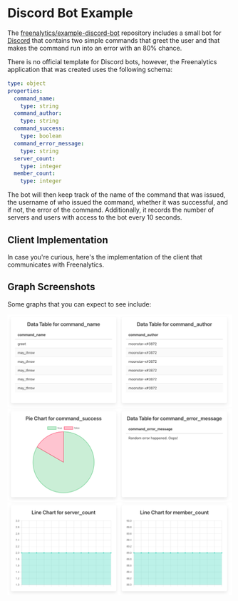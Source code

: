 # Discord Bot Example

The [freenalytics/example-discord-bot](https://github.com/freenalytics/example-discord-bot) repository includes a small bot for [Discord](https://discord.com/) that contains
two simple commands that greet the user and that makes the command run into an error with an 80% chance.

There is no official template for Discord bots, however, the Freenalytics application that was created uses the following schema:

```yaml
type: object
properties:
  command_name:
    type: string
  command_author:
    type: string
  command_success:
    type: boolean
  command_error_message:
    type: string
  server_count:
    type: integer
  member_count:
    type: integer
```

The bot will then keep track of the name of the command that was issued, the username of who issued the command, whether it was successful,
and if not, the error of the command. Additionally, it records the number of servers and users with access to the bot every 10 seconds.

## Client Implementation

In case you're curious, here's the implementation of the client that communicates with Freenalytics.

<script src="https://emgithub.com/embed.js?target=https%3A%2F%2Fgithub.com%2Ffreenalytics%2Fexample-discord-bot%2Fblob%2Fmaster%2Fsrc%2Fthird-party%2Ffreenalytics%2FFreenalyticsClient.js&style=github-gist&showBorder=on&showLineNumbers=on&showFileMeta=on&showCopy=on&fetchFromJsDelivr=on"></script>

## Graph Screenshots

Some graphs that you can expect to see include:

![graphs-1](../assets/examples/discord-bot-example/graphs-1.png)
![graphs-2](../assets/examples/discord-bot-example/graphs-2.png)
![graphs-3](../assets/examples/discord-bot-example/graphs-3.png)
